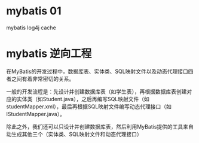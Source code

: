 # mybatis 01
mybatis log4j cache

# mybatis  逆向工程
在MyBatis的开发过程中，数据库表、实体类、SQL映射文件以及动态代理接口四者之间有着非常密切的关系。

一般的开发流程是：先设计并创建数据库表（如学生表），再根据数据库表创建对应的实体类（如Student.java），之后再编写SQL映射文件（如studentMapper.xml），最后再根据SQL映射文件编写动态代理接口（如IStudentMapper.java）。

除此之外，我们还可以只设计并创建数据库表，然后利用MyBatis提供的工具来自动生成其他三个（实体类、SQL映射文件和动态代理接口）
